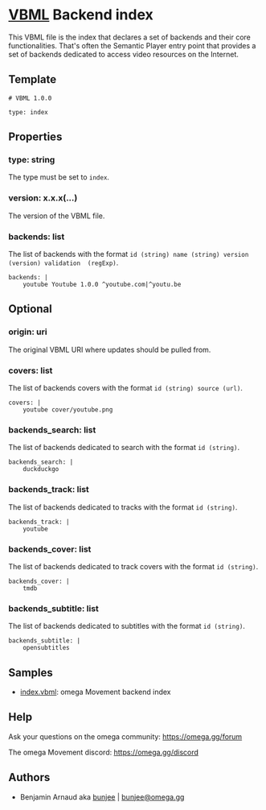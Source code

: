 # [VBML](../README.md) Backend index

This VBML file is the index that declares a set of backends and their core functionalities. That's
often the Semantic Player entry point that provides a set of backends dedicated to access video
resources on the Internet.

## Template

```
# VBML 1.0.0

type: index
```

## Properties

### type: string

The type must be set to `index`.

### version: x.x.x(...)

The version of the VBML file.

### backends: list

The list of backends with the format `id (string) name (string) version (version) validation 
(regExp)`.
```
backends: |
    youtube Youtube 1.0.0 ^youtube.com|^youtu.be
```

## Optional

### origin: uri

The original VBML URI where updates should be pulled from.

### covers: list

The list of backends covers with the format `id (string) source (url)`.
```
covers: |
    youtube cover/youtube.png
```

### backends_search: list

The list of backends dedicated to search with the format `id (string)`.
```
backends_search: |
    duckduckgo
```

### backends_track: list

The list of backends dedicated to tracks with the format `id (string)`.
```
backends_track: |
    youtube
```

### backends_cover: list

The list of backends dedicated to track covers with the format `id (string)`.
```
backends_cover: |
    tmdb
```

### backends_subtitle: list

The list of backends dedicated to subtitles with the format `id (string)`.
```
backends_subtitle: |
    opensubtitles
```

## Samples

- [index.vbml](https://github.com/omega-gg/backend/blob/master/index.vbml): omega Movement backend index

## Help

Ask your questions on the omega community: https://omega.gg/forum

The omega Movement discord: https://omega.gg/discord

## Authors

- Benjamin Arnaud aka [bunjee](http://bunjee.me) | <bunjee@omega.gg>

